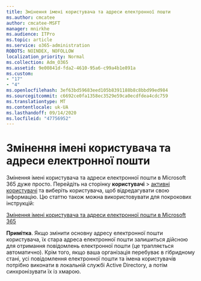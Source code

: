 ```yaml
---
title: Змінення імені користувача та адреси електронної пошти
ms.author: cmcatee
author: cmcatee-MSFT
manager: mnirkhe
ms.audience: ITPro
ms.topic: article
ms.service: o365-administration
ROBOTS: NOINDEX, NOFOLLOW
localization_priority: Normal
ms.collection: Adm_O365
ms.assetid: 9e00841d-fda2-4610-95a6-c99a4b1e891a
ms.custom:
- "17"
- "4"
ms.openlocfilehash: 3ef63bd59683eed105b8391188b8c8bbd99ed984
ms.sourcegitcommit: c6692ce0fa1358ec3529e59ca0ecdfdea4cdc759
ms.translationtype: MT
ms.contentlocale: uk-UA
ms.lasthandoff: 09/14/2020
ms.locfileid: "47756952"
---
```

# <a name="change-a-users-name-and-email-address"></a>Змінення імені користувача та адреси електронної пошти

Змінення імені користувача та адреси електронної пошти в Microsoft 365 дуже просто. Перейдіть на сторінку **користувачі** \> [активні користувачі](https://go.microsoft.com/fwlink/p/?linkid=834822) та виберіть користувача, щоб відредагувати свою інформацію. Цю статтю також можна використовувати для покрокових інструкцій:
  
[Змінення імені користувача та адреси електронної пошти в Microsoft 365](https://docs.microsoft.com/microsoft-365/admin/add-users/change-a-user-name-and-email-address)
  
 **Примітка**. Якщо змінити основну адресу електронної пошти користувача, їх стара адреса електронної пошти залишиться дійсною для отримання повідомлень електронної пошти (це трапляється автоматично). Крім того, якщо ваша організація перебуває в гібридному стані, усі повідомлення електронної пошти та імена користувачів потрібно виконати в локальній службі Active Directory, а потім синхронізувати їх із хмарою.